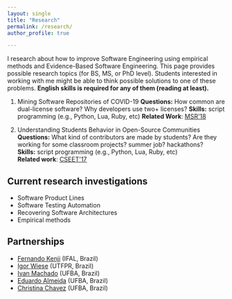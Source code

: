 ```yaml
---
layout: single
title: "Research"
permalink: /research/
author_profile: true

---
```


I research about how to improve Software Engineering using empirical methods and Evidence-Based Software Engineering. This page provides possible research topics (for BS, MS, or PhD level). Students interested in working with me might be able to think possible solutions to one of these problems. **English skills is required for any of them (reading at least).**

1. Mining Software Repositories of COVID-19
**Questions:** How common are dual-license software? Why developers use two+ licenses?
**Skills:** script programming (e.g., Python, Lua, Ruby, etc)
**Related Work**: [MSR'18](http://gustavopinto.github.io/lost+found/msr2018b.pdf)

1. Understanding Students Behavior in Open-Source Communities<br>
**Questions:** What kind of contributors are made by students? Are they working for some classroom projects? summer job? hackathons?<br>
**Skills:** script programming (e.g., Python, Lua, Ruby, etc)<br>
**Related work**: [CSEET'17](http://gustavopinto.github.io/lost+found/cseet2017.pdf)

## Current research investigations
* Software Product Lines
* Software Testing Automation
* Recovering Software Architectures
* Empirical methods 


## Partnerships
* [Fernando Kenji](https://fkenjikamei.github.io/) (IFAL, Brazil)
* [Igor Wiese](http://igorwiese.com/) (UTFPR, Brazil)
* [Ivan Machado](https://sites.google.com/view/ivanmachado) (UFBA, Brazil)
* [Eduardo Almeida](https://computacao.ufba.br/pt-br/eduardo-santana-de-almeida) (UFBA, Brazil)
* [Christina Chavez](https://computacao.ufba.br/pt-br/christina-von-flach-garcia-chavez) (UFBA, Brazil)